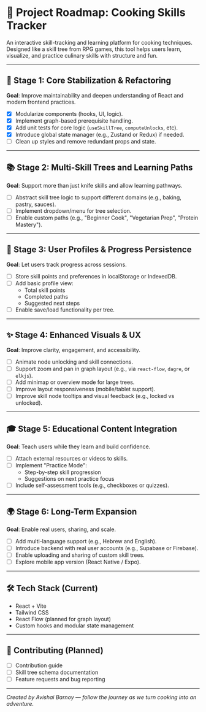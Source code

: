 # 🧭 Project Roadmap: Cooking Skills Tracker

An interactive skill-tracking and learning platform for cooking techniques. Designed like a skill tree from RPG games, this tool helps users learn, visualize, and practice culinary skills with structure and fun.

---

## 📌 Stage 1: Core Stabilization & Refactoring
**Goal**: Improve maintainability and deepen understanding of React and modern frontend practices.

- [x] Modularize components (hooks, UI, logic).
- [x] Implement graph-based prerequisite handling.
- [x] Add unit tests for core logic (`useSkillTree`, `computeUnlocks`, etc).
- [x] Introduce global state manager (e.g., Zustand or Redux) if needed.
- [ ] Clean up styles and remove redundant props and state.

---

## 📚 Stage 2: Multi-Skill Trees and Learning Paths
**Goal**: Support more than just knife skills and allow learning pathways.

- [ ] Abstract skill tree logic to support different domains (e.g., baking, pastry, sauces).
- [ ] Implement dropdown/menu for tree selection.
- [ ] Enable custom paths (e.g., "Beginner Cook", "Vegetarian Prep", "Protein Mastery").

---

## 🧠 Stage 3: User Profiles & Progress Persistence
**Goal**: Let users track progress across sessions.

- [ ] Store skill points and preferences in localStorage or IndexedDB.
- [ ] Add basic profile view:
  - Total skill points
  - Completed paths
  - Suggested next steps
- [ ] Enable save/load functionality per tree.

---

## ✨ Stage 4: Enhanced Visuals & UX
**Goal**: Improve clarity, engagement, and accessibility.

- [ ] Animate node unlocking and skill connections.
- [ ] Support zoom and pan in graph layout (e.g., via `react-flow`, `dagre`, or `elkjs`).
- [ ] Add minimap or overview mode for large trees.
- [ ] Improve layout responsiveness (mobile/tablet support).
- [ ] Improve skill node tooltips and visual feedback (e.g., locked vs unlocked).

---

## 🎓 Stage 5: Educational Content Integration
**Goal**: Teach users while they learn and build confidence.

- [ ] Attach external resources or videos to skills.
- [ ] Implement "Practice Mode":
  - Step-by-step skill progression
  - Suggestions on next practice focus
- [ ] Include self-assessment tools (e.g., checkboxes or quizzes).

---

## 🌍 Stage 6: Long-Term Expansion
**Goal**: Enable real users, sharing, and scale.

- [ ] Add multi-language support (e.g., Hebrew and English).
- [ ] Introduce backend with real user accounts (e.g., Supabase or Firebase).
- [ ] Enable uploading and sharing of custom skill trees.
- [ ] Explore mobile app version (React Native / Expo).

---

## 🛠 Tech Stack (Current)
- React + Vite
- Tailwind CSS
- React Flow (planned for graph layout)
- Custom hooks and modular state management

---

## 🤝 Contributing (Planned)
- [ ] Contribution guide
- [ ] Skill tree schema documentation
- [ ] Feature requests and bug reporting

---

*Created by Avishai Barnoy — follow the journey as we turn cooking into an adventure.*

